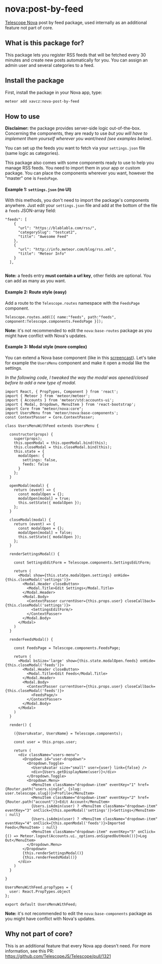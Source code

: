 # nova:post-by-feed
[Telescope Nova](https://github.com/TelescopeJS/Telescope/) post by feed package, used internally as an additional feature not part of core.

## What is this package for?
This package lets you register RSS feeds that will be fetched every 30 minutes and create new posts automatically for you. You can assign an admin user and several categories to a feed.

## Install the package
First, install the package in your Nova app, type: 
```bash
meteor add xavcz:nova-post-by-feed
```

## How to use
**Disclaimer:** the package provides server-side logic out-of-the-box. Concerning the components, they are ready to use *but you will have to implement them yourself wherever you want/need (see examples below)*.

You can set up the feeds you want to fetch via your `settings.json` file (same logic as categories).

This package also comes with some components ready to use to help you manage RSS feeds. You need to import them in your app or custom package. You can place the components wherever you want, however the "master" one is `FeedsPage`.

#### Example 1: `settings.json` (no UI)
With this methods, you don't need to import the package's components anywhere. Just edit your `settings.json` file and add at the bottom of the file a `feeds` JSON-array field:
```
"feeds": [
    {
      "url": "https://blablabla.com/rss/",
      "categorySlug": "testcat2",
      "title": "Awesome Feed"
    },
    {
      "url": "http://info.meteor.com/blog/rss.xml",
      "title": "Meteor Info"
    }
  ],
  
```

**Note:** a feeds entry **must contain a url key**, other fields are optional. You can add as many as you want.

#### Example 2: Route style (easy)
Add a route to the `Telescope.routes` namespace with the `FeedsPage` component.

```
Telescope.routes.add([{ name:"feeds", path:"feeds", component:Telescope.components.FeedsPage }]);
```

**Note:** it's not recommended to edit the `nova:base-routes` package as you might have conflict with Nova's updates.


#### Example 3: Modal style (more complex)
You can extend a Nova base component (like in this [screencast](https://www.youtube.com/watch?v=L8t4Ziw-kdQ)). Let's take for example the `UsersMenu` component and make it open a modal like the settings.

*In the following code, I tweaked the way the modal was opened/closed before to add a new type of modal.*

```
import React, { PropTypes, Component } from 'react';
import { Meteor } from 'meteor/meteor';
import { Accounts } from 'meteor/std:accounts-ui';
import { Modal, Dropdown, MenuItem } from 'react-bootstrap';
import Core from "meteor/nova:core";
import UsersMenu from 'meteor/nova:base-components';
const ContextPasser = Core.ContextPasser;

class UsersMenuWithFeed extends UsersMenu {

  constructor(props) {
    super(props);
    this.openModal = this.openModal.bind(this);
    this.closeModal = this.closeModal.bind(this);
    this.state = {
      modalOpen: {
        settings: false,
        feeds: false
      }
    };
  }

  openModal(modal) {
    return (event) => {
      const modalOpen = {};
      modalOpen[modal] = true;
      this.setState({ modalOpen });
    };
  }

  closeModal(modal) {
    return (event) => {
      const modalOpen = {};
      modalOpen[modal] = false;
      this.setState({ modalOpen });
    };
  }

  renderSettingsModal() {
   
    const SettingsEditForm = Telescope.components.SettingsEditForm;

    return (
      <Modal show={this.state.modalOpen.settings} onHide={this.closeModal('settings')}>
        <Modal.Header closeButton>
          <Modal.Title>Edit Settings</Modal.Title>
        </Modal.Header>        
        <Modal.Body>
          <ContextPasser currentUser={this.props.user} closeCallback={this.closeModal('settings')}>
            <SettingsEditForm/>
          </ContextPasser>
        </Modal.Body>
      </Modal>
    )
  }

  renderFeedsModal() {

    const FeedsPage = Telescope.components.FeedsPage;

    return (
      <Modal bsSize='large' show={this.state.modalOpen.feeds} onHide={this.closeModal('feeds')}>
        <Modal.Header closeButton>
          <Modal.Title>Edit Feeds</Modal.Title>
        </Modal.Header>
        <Modal.Body>
          <ContextPasser currentUser={this.props.user} closeCallback={this.closeModal('feeds')}>
            <FeedsPage/>
          </ContextPasser>
        </Modal.Body>
      </Modal>
    )
  }

  render() {

    ({UsersAvatar, UsersName} = Telescope.components);

    const user = this.props.user;

    return (
      <div className="users-menu">
        <Dropdown id="user-dropdown">
          <Dropdown.Toggle>
            <UsersAvatar size="small" user={user} link={false} />
            <div>{Users.getDisplayName(user)}</div>
          </Dropdown.Toggle>
          <Dropdown.Menu>
            <MenuItem className="dropdown-item" eventKey="1" href={Router.path("users.single", {slug: user.telescope.slug})}>Profile</MenuItem>
            <MenuItem className="dropdown-item" eventKey="2" href={Router.path("account")}>Edit Account</MenuItem>
            {Users.isAdmin(user) ? <MenuItem className="dropdown-item" eventKey="3" onClick={this.openModal('settings')}>Settings</MenuItem> : null}
            {Users.isAdmin(user) ? <MenuItem className="dropdown-item" eventKey="4" onClick={this.openModal('feeds')}>Imported Feeds</MenuItem> : null}
            <MenuItem className="dropdown-item" eventKey="5" onClick={() => Meteor.logout(Accounts.ui._options.onSignedOutHook())}>Log Out</MenuItem>
          </Dropdown.Menu>
        </Dropdown>
        {this.renderSettingsModal()}
        {this.renderFeedsModal()}
      </div>
    ) 
  }

}

UsersMenuWithFeed.propTypes = {
  user: React.PropTypes.object
};

export default UsersMenuWithFeed;
```

**Note:** it's not recommended to edit the `nova:base-components` package as you might have conflict with Nova's updates.

## Why not part of core?
This is an additional feature that every Nova app doesn't need. For more information, see this PR: https://github.com/TelescopeJS/Telescope/pull/1321

